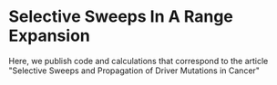 # Selective Sweeps In A Range Expansion

Here, we publish code and calculations that correspond to the article "Selective Sweeps and Propagation of Driver Mutations in Cancer"

